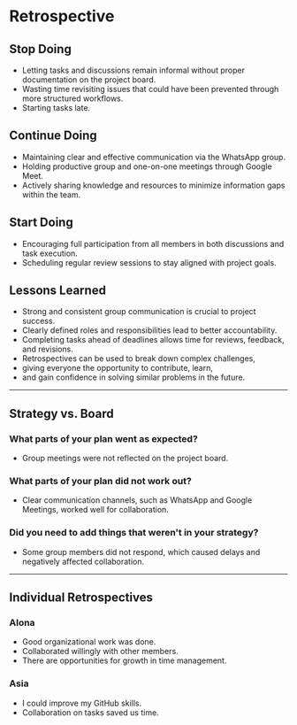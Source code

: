 # Retrospective

## Stop Doing

- Letting tasks and discussions remain informal without proper
  documentation on the project board.  
- Wasting time revisiting issues that could have been
  prevented through more structured workflows.
- Starting tasks late. 

## Continue Doing

- Maintaining clear and effective communication via the WhatsApp group.  
- Holding productive group and one-on-one meetings through Google Meet.  
- Actively sharing knowledge and resources to minimize
  information gaps within the team.

## Start Doing

- Encouraging full participation from all members in both
 discussions and task execution.  
- Scheduling regular review sessions to stay aligned with project goals.

## Lessons Learned

- Strong and consistent group communication is crucial to project success.  
- Clearly defined roles and responsibilities lead to better accountability.  
- Completing tasks ahead of deadlines allows time for reviews,
  feedback, and revisions.  
- Retrospectives can be used to break down complex challenges,
- giving everyone the opportunity to contribute, learn,
- and gain confidence in solving similar problems in the future.

---

## Strategy vs. Board

### What parts of your plan went as expected?

- Group meetings were not reflected on the project board.
  
### What parts of your plan did not work out?

- Clear communication channels, such as WhatsApp and Google
  Meetings, worked well for collaboration.

### Did you need to add things that weren't in your strategy?

- Some group members did not respond, which caused delays
  and negatively affected collaboration.

---

## Individual Retrospectives

### Alona

- Good organizational work was done.
- Collaborated willingly with other members.
- There are opportunities for growth in time management.
### Asia
- I could improve my GitHub skills.
- Collaboration on tasks saved us time. 
